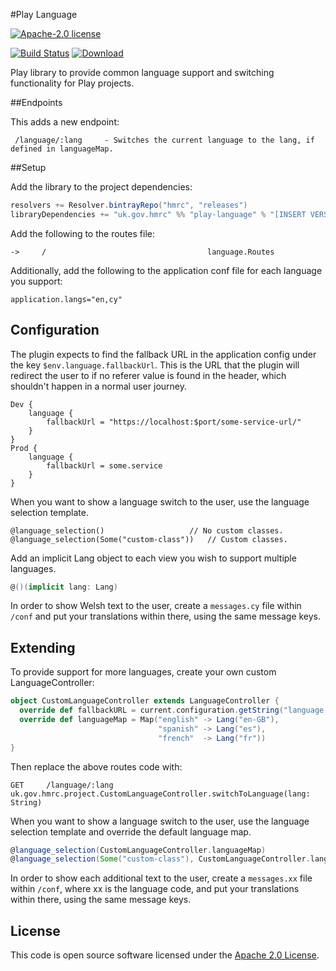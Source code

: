 #Play Language

[![Apache-2.0 license](http://img.shields.io/badge/license-Apache-brightgreen.svg)](http://www.apache.org/licenses/LICENSE-2.0.html)

[![Build Status](https://travis-ci.org/hmrc/play-language.svg)](https://travis-ci.org/hmrc/play-language) [ ![Download](https://api.bintray.com/packages/hmrc/releases/play-language/images/download.svg) ](https://bintray.com/hmrc/releases/play-language/_latestVersion)

Play library to provide common language support and switching functionality for Play projects.

##Endpoints

This adds a new endpoint:

```
 /language/:lang     - Switches the current language to the lang, if defined in languageMap.
```

##Setup

Add the library to the project dependencies:

``` scala
resolvers += Resolver.bintrayRepo("hmrc", "releases")
libraryDependencies += "uk.gov.hmrc" %% "play-language" % "[INSERT VERSION]"
```

Add the following to the routes file:

```
->     /                                    language.Routes
```

Additionally, add the following to the application conf file for each language you support:

```
application.langs="en,cy"
```

## Configuration

The plugin expects to find the fallback URL in the application config under the key `$env.language.fallbackUrl`. This is the URL that the plugin will redirect the user to if no referer value is found in the header, which shouldn't happen in a normal user journey.

```
Dev {
    language {
    	fallbackUrl = "https://localhost:$port/some-service-url/"
    }
}
Prod {
    language {
        fallbackUrl = some.service
    }
}
```

When you want to show a language switch to the user, use the language selection template.

```
@language_selection()					// No custom classes.
@language_selection(Some("custom-class"))	// Custom classes.
```

Add an implicit Lang object to each view you wish to support multiple languages.

``` scala
@()(implicit lang: Lang)
```

In order to show Welsh text to the user, create a `messages.cy` file within `/conf` and put your translations within there, using the same message keys.

## Extending

To provide support for more languages, create your own custom LanguageController:

``` scala
object CustomLanguageController extends LanguageController {
  override def fallbackURL = current.configuration.getString("language.fallbackUrl").getOrElse("/")
  override def languageMap = Map("english" -> Lang("en-GB"),
                                 "spanish" -> Lang("es"),
                                 "french"  -> Lang("fr"))
}
```

Then replace the above routes code with:

```
GET     /language/:lang       uk.gov.hmrc.project.CustomLanguageController.switchToLanguage(lang: String)
```

When you want to show a language switch to the user, use the language selection template and override the default language map.

``` scala
@language_selection(CustomLanguageController.languageMap)                   // No custom classes.
@language_selection(Some("custom-class"), CustomLanguageController.languageMap)   // Custom classes.
```

In order to show each additional text to the user, create a `messages.xx` file within `/conf`, where xx is the language code, and put your translations within there, using the same message keys.

## License ##
 
This code is open source software licensed under the [Apache 2.0 License]("http://www.apache.org/licenses/LICENSE-2.0.html").
